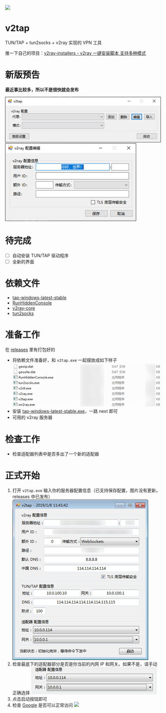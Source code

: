 [![](https://img.shields.io/badge/%E8%81%94%E7%B3%BB%E6%96%B9%E5%BC%8F-Telegram-blue.svg)](https://t.me/Holli_Freed)

# v2tap
TUN/TAP + tun2socks + v2ray 实现的 VPN 工具

推一下自己的项目：[v2ray-installers - v2ray 一键安装脚本 支持多种模式](https://github.com/hacking001/v2ray-installers)

# 新版预告
**最近事比较多，所以不是很快就会发布**

![](screenshots/new-one.png)
![](screenshots/new-two.png)

# 待完成

- [ ] 自动安装 TUN/TAP 驱动程序
- [ ] 全新的界面

# 依赖文件
- [tap-windows-latest-stable](https://build.openvpn.net/downloads/releases/latest/tap-windows-latest-stable.exe)
- [RunHiddenConsole](https://redmine.lighttpd.net/attachments/660/RunHiddenConsole.zip)
- [v2ray-core](https://github.com/v2ray/v2ray-core/releases)
- [tun2socks](https://raw.githubusercontent.com/hacking001/v2tap/master/binaries/tun2socks.exe)

# 准备工作
在 [releases](https://github.com/hacking001/v2tap/releases) 里有打包好的
- 将依赖文件准备好，和 `v2tap.exe` 一起摆放成如下样子
![](screenshots/one.png)
- 安装 [tap-windows-latest-stable.exe](https://build.openvpn.net/downloads/releases/latest/tap-windows-latest-stable.exe)，一路 next 即可
- 可用的 v2ray 服务器

# 检查工作
- 检查适配器列表中是否多出了一个新的适配器

# 正式开始
1. 打开 `v2tap.exe` 输入你的服务器配置信息（已支持保存配置，图片没有更新，releases 中已发布）
![](screenshots/two.png)
2. 检查最底下的适配器部分是否是你当前的内网 IP 和网关。如果不是，请手动正确选择
![](screenshots/three.png)
3. 点击启动按钮即可
4. 检查 [Google](https://www.google.com/ncr) 是否可以正常访问
![](screenshots/four.png)
